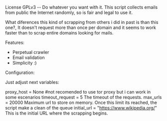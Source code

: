 License GPLv3 -- Do whatever you want with it.
This script collects emails from public the Internet randomly, so is fair and legal to use it.

What diferences this kind of scrapping from others i did in past is than this one?, It doesn't request more than once per domain and it seems to work faster than to scrap entire domains looking for mails. 

Features:
- Perpetual crawler
- Email validation 
- Simplicity :)

Configuration:

Just adjust next variables:

proxy_host = None #not recomended to use tor proxy but i can work in some escenarios
timeout_request = 5 The timeout of the requests.
max_urls = 20000 Maximum url to store on memory. Once this limit its reached, the script make a clean of the queue
initial_url = "https://www.wikipedia.org/" This is the initial URL where the scrapping begins. 

